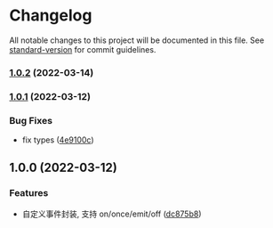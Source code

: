 # Changelog

All notable changes to this project will be documented in this file. See [standard-version](https://github.com/conventional-changelog/standard-version) for commit guidelines.

### [1.0.2](https://github.com/eleven-net-cn/emitter/compare/v1.0.1...v1.0.2) (2022-03-14)

### [1.0.1](https://github.com/eleven-net-cn/emitter/compare/v1.0.0...v1.0.1) (2022-03-12)


### Bug Fixes

* fix types ([4e9100c](https://github.com/eleven-net-cn/emitter/commit/4e9100cc280d9e6c08f704e50bf11f309ececa82))

## 1.0.0 (2022-03-12)


### Features

* 自定义事件封装, 支持 on/once/emit/off ([dc875b8](https://github.com/eleven-net-cn/emitter/commit/dc875b8137654890dc0293c9b223c7ae46ac58c0))
